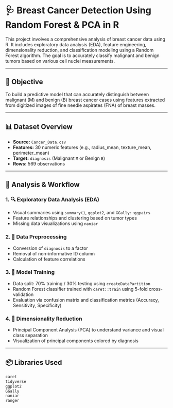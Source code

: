 # 🩺 Breast Cancer Detection Using Random Forest & PCA in R

This project involves a comprehensive analysis of breast cancer data using R. It includes exploratory data analysis (EDA), feature engineering, dimensionality reduction, and classification modeling using a Random Forest algorithm. The goal is to accurately classify malignant and benign tumors based on various cell nuclei measurements.

---

## 🎯 Objective

To build a predictive model that can accurately distinguish between malignant (M) and benign (B) breast cancer cases using features extracted from digitized images of fine needle aspirates (FNA) of breast masses.

---

## 📊 Dataset Overview

- **Source:** `Cancer_Data.csv`
- **Features:** 30 numeric features (e.g., radius_mean, texture_mean, perimeter_mean)
- **Target:** `diagnosis` (Malignant `M` or Benign `B`)
- **Rows:** 569 observations

---

## 🧪 Analysis & Workflow

### 1. 🔍 Exploratory Data Analysis (EDA)
- Visual summaries using `summary()`, `ggplot2`, and `GGally::ggpairs`
- Feature relationships and clustering based on tumor types
- Missing data visualizations using `naniar`

### 2. 🧹 Data Preprocessing
- Conversion of `diagnosis` to a factor
- Removal of non-informative ID column
- Calculation of feature correlations

### 3. 🧠 Model Training
- Data split: 70% training / 30% testing using `createDataPartition`
- Random Forest classifier trained with `caret::train` using 5-fold cross-validation
- Evaluation via confusion matrix and classification metrics (Accuracy, Sensitivity, Specificity)

### 4. 🧬 Dimensionality Reduction
- Principal Component Analysis (PCA) to understand variance and visual class separation
- Visualization of principal components colored by diagnosis

---

## 📦 Libraries Used

```r
caret
tidyverse
ggplot2
GGally
naniar
ranger
